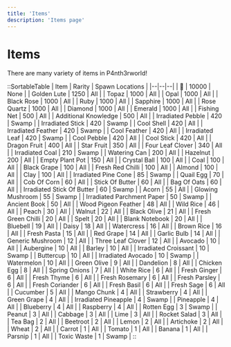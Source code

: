 ```yaml
---
title: 'Items'
description: 'Items page'
---
```


# Items

There are many variety of items in P4nth3rworld!

::SortableTable
| Item | Rarity | Spawn Locations |
|--|--|--|
| 🐥 | 10000 | None |
| Golden Lute | 1250 | All |
| Topaz | 1000 | All |
| Opal | 1000 | All |
| Black Rose | 1000 | All |
| Ruby | 1000 | All |
| Sapphire | 1000 | All |
| Rose Quartz | 1000 | All |
| Diamond | 1000 | All |
| Emerald | 1000 | All |
| Fishing Net | 500 | All |
| Additional Knowledge | 500 | All |
| Irradiated Pebble | 420 | Swamp |
| Irradiated Stick | 420 | Swamp |
| Cool Shell | 420 | All |
| Irradiated Feather | 420 | Swamp |
| Cool Feather | 420 | All |
| Irradiated Leaf | 420 | Swamp |
| Cool Pebble | 420 | All |
| Cool Stick | 420 | All |
| Dragon Fruit | 400 | All |
| Star Fruit | 350 | All |
| Four Leaf Clover | 340 | All |
| Irradiated Coal | 210 | Swamp |
| Watering Can | 200 | All |
| Hazelnut | 200 | All |
| Empty Plant Pot | 150 | All |
| Crystal Ball | 100 | All |
| Coal | 100 | All |
| Black Grape | 100 | All |
| Fresh Red Chilli | 100 | All |
| Almond | 100 | All |
| Clay | 100 | All |
| Irradiated Pine Cone | 85 | Swamp |
| Quail Egg | 70 | All |
| Cob Of Corn | 60 | All |
| Stick Of Butter | 60 | All |
| Bag Of Oats | 60 | All |
| Irradiated Stick Of Butter | 60 | Swamp |
| Acorn | 55 | All |
| Glowing Mushroom | 55 | Swamp |
| Irradiated Parchment Paper | 50 | Swamp |
| Ancient Book | 50 | All |
| Wood Pigeon Feather | 48 | All |
| Wild Rice | 46 | All |
| Peach | 30 | All |
| Walnut | 22 | All |
| Black Olive | 21 | All |
| Fresh Green Chilli | 20 | All |
| Spelt | 20 | All |
| Blank Notebook | 20 | All |
| Bluebell | 19 | All |
| Daisy | 18 | All |
| Watercress | 16 | All |
| Brown Rice | 16 | All |
| Fresh Pasta | 15 | All |
| Red Grape | 14 | All |
| Garlic Bulb | 14 | All |
| Generic Mushroom | 12 | All |
| Three Leaf Clover | 12 | All |
| Avocado | 10 | All |
| Aubergine | 10 | All |
| Barley | 10 | All |
| Irradiated Croissant | 10 | Swamp |
| Buttercup | 10 | All |
| Irradiated Avocado | 10 | Swamp |
| Watermelon | 10 | All |
| Green Olive | 9 | All |
| Dandelion | 8 | All |
| Chicken Egg | 8 | All |
| Spring Onions | 7 | All |
| White Rice | 6 | All |
| Fresh Ginger | 6 | All |
| Fresh Thyme | 6 | All |
| Fresh Rosemary | 6 | All |
| Fresh Parsley | 6 | All |
| Fresh Coriander | 6 | All |
| Fresh Basil | 6 | All |
| Fresh Sage | 6 | All |
| Cucumber | 5 | All |
| Mango Chunk | 4 | All |
| Strawberry | 4 | All |
| Green Grape | 4 | All |
| Irradiated Pineapple | 4 | Swamp |
| Pineapple | 4 | All |
| Blueberry | 4 | All |
| Raspberry | 4 | All |
| Rotten Egg | 3 | Swamp |
| Peanut | 3 | All |
| Cabbage | 3 | All |
| Lime | 3 | All |
| Rocket Salad | 3 | All |
| Tea Bag | 2 | All |
| Beetroot | 2 | All |
| Lemon | 2 | All |
| Artichoke | 2 | All |
| Wheat | 2 | All |
| Carrot | 1 | All |
| Tomato | 1 | All |
| Banana | 1 | All |
| Parsnip | 1 | All |
| Toxic Waste | 1 | Swamp |
::